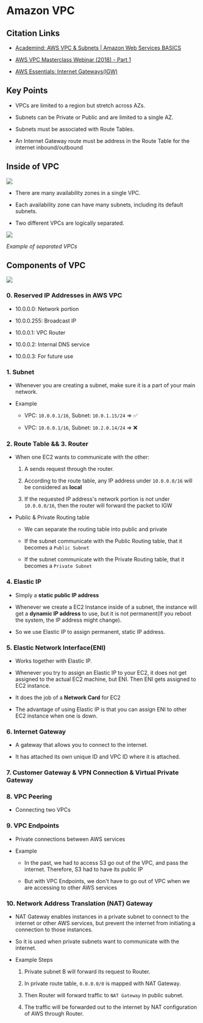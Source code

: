 # Amazon VPC

## Citation Links

- [Academind: AWS VPC & Subnets | Amazon Web Services BASICS](https://www.youtube.com/watch?v=bGDMeD6kOz0&t=597s)

- [AWS VPC Masterclass Webinar (2018) - Part 1](https://www.youtube.com/watch?v=LX5lHYGFcnA)

- [AWS Essentials: Internet Gateways(IGW)](https://www.youtube.com/watch?v=pAOrBxZ7584)

## Key Points

- VPCs are limited to a region but stretch across AZs.

- Subnets can be Private or Public and are limited to a single AZ.

- Subnets must be associated with Route Tables.

- An Internet Gateway route must be address in the Route Table for the internet inbound/outbound

## Inside of VPC

![](https://img1.daumcdn.net/thumb/R1280x0/?scode=mtistory2&fname=http%3A%2F%2Fcfile29.uf.tistory.com%2Fimage%2F99B007485C5FE87417CB1D)

- There are many availability zones in a single VPC.

- Each availability zone can have many subnets, including its default subnets.

- Two different VPCs are logically separated.

![](https://docs.aws.amazon.com/vpc/latest/peering/images/two-vpcs-to-two-subnets-one-vpc-diagram.png)

*Example of separated VPCs*

## Components of VPC

![](https://www.girishtech.com/wp-content/uploads/2018/10/VPC_Components.png)


### 0. Reserved IP Addresses in AWS VPC

- 10.0.0.0: Network portion

- 10.0.0.255: Broadcast IP

- 10.0.0.1: VPC Router

- 10.0.0.2: Internal DNS service

- 10.0.0.3: For future use

### 1. Subnet

- Whenever you are creating a subnet, make sure it is a part of your main network.

- Example

    * VPC: `10.0.0.1/16`, Subnet: `10.0.1.15/24` => ✅

    * VPC: `10.0.0.1/16`, Subnet: `10.2.0.14/24` => ❌

### 2. Route Table && 3. Router

- When one EC2 wants to communicate with the other:

    1. A sends request through the router.

    2. According to the route table, any IP address under `10.0.0.0/16` will be considered as **local**

    3. If the requested IP address's network portion is not under `10.0.0.0/16`, then the router will forward the packet to IGW

- Public & Private Routing table

    * We can separate the routing table into public and private

    * If the subnet communicate with the Public Routing table, that it becomes a `Public Subnet`

    * If the subnet communicate with the Private Routing table, that it becomes a `Private Subnet`

### 4. Elastic IP

- Simply a **static public IP address**

- Whenever we create a EC2 Instance inside of a subnet, the instance will get a **dynamic IP address** to use, but it is not permanent(If you reboot the system, the IP address might change).

- So we use Elastic IP to assign permanent, static IP address.

### 5. Elastic Network Interface(ENI)

- Works together with Elastic IP.

- Whenever you try to assign an Elastic IP to your EC2, it does not get assigned to the actual EC2 machine, but ENI. Then ENI gets assigned to EC2 instance.

- It does the job of a **Network Card** for EC2

- The advantage of using Elastic IP is that you can assign ENI to other EC2 instance when one is down.

### 6. Internet Gateway

- A gateway that allows you to connect to the internet.

- It has attached its own unique ID and VPC ID where it is attached.

### 7. Customer Gateway & VPN Connection & Virtual Private Gateway

### 8. VPC Peering

- Connecting two VPCs

### 9. VPC Endpoints

- Private connections between AWS services

- Example

    * In the past, we had to access S3 go out of the VPC, and pass the internet. Therefore, S3 had to have its public IP

    * But with VPC Endpoints, we don't have to go out of VPC when we are accessing to other AWS services

### 10. Network Address Translation (NAT) Gateway

- NAT Gateway enables instances in a private subnet to connect to the internet or other AWS services, but prevent the internet from initiating a connection to those instances.

- So it is used when private subnets want to communicate with the internet.

- Example Steps

    1. Private subnet B will forward its request to Router.

    2. In private route table, `0.0.0.0/0` is mapped with NAT Gateway.

    3. Then Router will forward traffic to `NAT Gateway` in public subnet.

    4. The traffic will be forwarded out to the internet by NAT configuration of AWS through Router.
